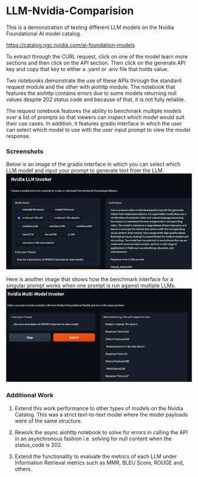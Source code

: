 # LLM-Nvidia-Comparision
This is a demonstration of testing different LLM models on the Nvidia Foundational AI model catalog.

https://catalog.ngc.nvidia.com/ai-foundation-models

To extract through the CURL request, click on one of the model learn more sections and then click on the API section.
Then click on the generate API key and copy that key to either a .yaml or .env file that holds value.

Two notebooks demonstrate the use of these APIs through the standard request module and the other with aiohttp module.
The notebook that features the aiohttp contains errors due to some models returning null values despite 202 status code and
because of that, it is not fully reliable.

The request notebook features the ability to benchmark multiple models over a list of prompts so that viewers can inspect which
model would suit their use cases. In addition, it features gradio interface in which the user can select which model to use with
the user input prompt to view the model response.

### Screenshots
Below is an image of the gradio interface in which you can select which LLM model and input your prompt to generate text from the LLM.
![Image of choice of LLM](Data/Single-Model-Call.png)


Here is another image that shows how the benchmark interface for a singular prompt works when one prompt is run against multiple LLMs.
![Image of metrics from LLMS](Data/Nvidia-MultiModel-LLM.png)



### Additional Work

1. Extend this work performance to other types of models on the Nvidia Catalog. This was a strict text-to-text model where the model
   payloads were of the same structure.

2. Rework the async aiohttp notebook to solve for errors in calling the API in an asynchronous fashion i.e. solving for null content when the status_code is 202.

3. Extend the functionality to evaluate the metrics of each LLM under Information Retrieval metrics such as MMR, BLEU Score, ROUGE and, others.  
